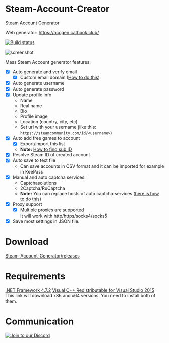# Steam-Account-Creator
Steam Account Generator

Web generator: https://accgen.cathook.club/

[![Build status](https://ci.appveyor.com/api/projects/status/b60sjwtl69ln5ir6/branch/master?svg=true)](https://ci.appveyor.com/project/EarsKilla/steam-account-generator/branch/master)

![screenshot](https://i.vgy.me/cgb0Bo.png)

Mass Steam Account generator features:
- [x] Auto generate and verify email
  - [x] Custom email domain ([How to do this](https://github.com/EarsKilla/Steam-Account-Generator/wiki/Using-custom-mail-domain))
- [x] Auto generate username
- [x] Auto generate password
- [x] Update profile info
  - Name
  - Real name
  - Bio
  - Profile image
  - Location (country, city, etc)
  - Set url with your username (like this: `https://steamcommunity.com/id/<username>`)
- [x] Auto add free games to account
  - [x] Export/import this list
  - **Note:** [How to find sub ID](https://github.com/EarsKilla/Steam-Account-Generator/wiki/Find-sub-ID)
- [x] Resolve Steam ID of created account
- [x] Auto save to text file
  - Can save accounts in CSV format and it can be imported for example in KeePass
- [x] Manual and auto captcha services:
  - Captchasolutions
  - 2Captcha/RuCaptcha
  - **Note:** You can replace hosts of auto captcha services ([here is how to do this](https://github.com/EarsKilla/Steam-Account-Generator/releases/tag/v1.1.2-pre3))
- [x] Proxy support
  - [x] Multiple proxies are supported  
It will work with http/https/socks4/socks5
- [x] Save most settings in JSON file.

# Download
[Steam-Account-Generator/releases](https://github.com/EarsKilla/Steam-Account-Generator/releases)

# Requirements
[.NET Framework 4.7.2](https://dotnet.microsoft.com/download/dotnet-framework-runtime/net472)
[Visual C++ Redistributable for Visual Studio 2015](https://www.microsoft.com/en-us/download/details.aspx?id=48145)
  This link will download x86 and x64 versions. You need to install both of them.

# Communication
[![Join to our Discord](https://discordapp.com/api/guilds/557374041409716224/widget.png?style=banner2)](https://discord.gg/R96F2DA)
